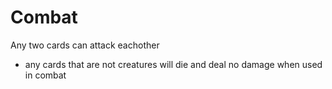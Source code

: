 
# Combat

Any two cards can attack eachother
- any cards that are not creatures will die and deal no damage when used in combat

